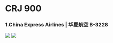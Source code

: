 # CRJ 900

### 1.China Express Airlines | 华夏航空 B-3228

![](http://cdn.eternityqjl.top/CRJ900_G5_B-3228_4.jpg)
![](http://cdn.eternityqjl.top/CRJ900_G5_B-3228_2.jpg)

